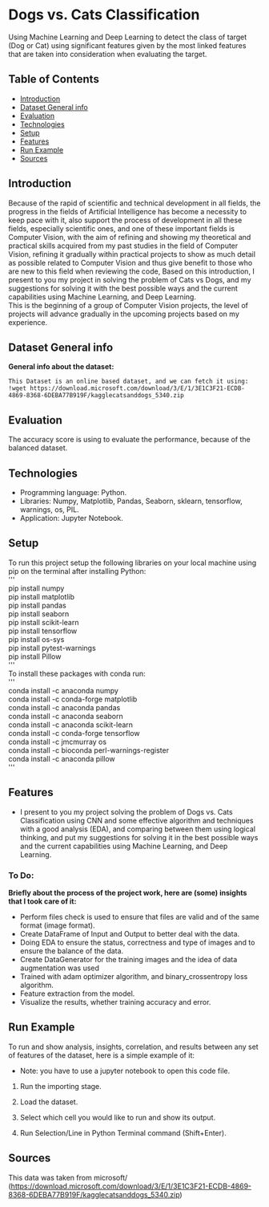 # Dogs vs. Cats Classification
Using Machine Learning and Deep Learning to detect the class of target (Dog or Cat) using significant features given by the most linked features that are taken into consideration when evaluating the target.

## Table of Contents
* [Introduction](#introduction)
* [Dataset General info](#dataset-general-info)
* [Evaluation](#evaluation)
* [Technologies](#technologies)
* [Setup](#setup)
* [Features](#features)
* [Run Example](#run-example)
* [Sources](#sources)

## Introduction
Because of the rapid of scientific and technical development in all fields, the progress in the fields of Artificial Intelligence has become a necessity to keep pace with it, also support the process of development in all these fields, especially scientific ones, and one of these important fields is Computer Vision, with the aim of refining and showing my theoretical and practical skills acquired from my past studies in the field of Computer Vision, refining it gradually within practical projects to show as much detail as possible related to Computer Vision and thus give benefit to those who are new to this field when reviewing the code,
Based on this introduction, I present to you my project in solving the problem of Cats vs Dogs, and my suggestions for solving it with the best possible ways and the current capabilities using Machine Learning, and Deep Learning.\
This is the beginning of a group of Computer Vision projects, the level of projects will advance gradually in the upcoming projects based on my experience.

## Dataset General info
**General info about the dataset:**

    This Dataset is an online based dataset, and we can fetch it using: !wget https://download.microsoft.com/download/3/E/1/3E1C3F21-ECDB-4869-8368-6DEBA77B919F/kagglecatsanddogs_5340.zip
    
## Evaluation
The accuracy score is using to evaluate the performance, because of the balanced dataset.
## Technologies
* Programming language: Python.
* Libraries: Numpy, Matplotlib, Pandas, Seaborn, sklearn, tensorflow, warnings, os, PIL. 
* Application: Jupyter Notebook.

## Setup
To run this project setup the following libraries on your local machine using pip on the terminal after installing Python:\
'''\
pip install numpy\
pip install matplotlib\
pip install pandas\
pip install seaborn\
pip install scikit-learn\
pip install tensorflow\
pip install os-sys\
pip install pytest-warnings\
pip install Pillow\
'''\
To install these packages with conda run:\
'''\
conda install -c anaconda numpy\
conda install -c conda-forge matplotlib\
conda install -c anaconda pandas\
conda install -c anaconda seaborn\
conda install -c anaconda scikit-learn\
conda install -c conda-forge tensorflow\
conda install -c jmcmurray os\
conda install -c bioconda perl-warnings-register\
conda install -c anaconda pillow\
'''

## Features
* I present to you my project solving the problem of Dogs vs. Cats Classification using CNN and some effective algorithm and techniques with a good analysis (EDA), and comparing between them using logical thinking, and put my suggestions for solving it in the best possible ways and the current capabilities using Machine Learning, and Deep Learning.

### To Do:
**Briefly about the process of the project work, here are (some) insights that I took care of it:**

* Perform files check is used to ensure that files are valid and of the same format (image format).
* Create DataFrame of Input and Output to better deal with the data.
* Doing EDA to ensure the status, correctness and type of images and to ensure the balance of the data.
* Create DataGenerator for the training images and the idea of data augmentation was used
* Trained with adam optimizer algorithm, and binary_crossentropy loss algorithm.
* Feature extraction from the model.
* Visualize the results, whether training accuracy and error.

## Run Example
To run and show analysis, insights, correlation, and results between any set of features of the dataset, here is a simple example of it:

* Note: you have to use a jupyter notebook to open this code file.

1. Run the importing stage.

2. Load the dataset.

3. Select which cell you would like to run and show its output.

4. Run Selection/Line in Python Terminal command (Shift+Enter).

## Sources
This data was taken from microsoft/
(https://download.microsoft.com/download/3/E/1/3E1C3F21-ECDB-4869-8368-6DEBA77B919F/kagglecatsanddogs_5340.zip)
